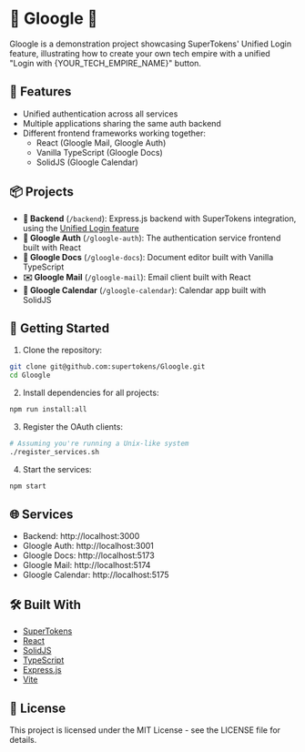 # 🏰 Gloogle 🏰

Gloogle is a demonstration project showcasing SuperTokens' Unified Login feature, illustrating how to create your own tech empire with a unified "Login with {YOUR_TECH_EMPIRE_NAME}" button.

## 🌟 Features

- Unified authentication across all services
- Multiple applications sharing the same auth backend
- Different frontend frameworks working together:
  - React (Gloogle Mail, Gloogle Auth)
  - Vanilla TypeScript (Gloogle Docs)
  - SolidJS (Gloogle Calendar)

## 📦 Projects

- **🔧 Backend** (`/backend`): Express.js backend with SuperTokens integration, using the [Unified Login feature](https://supertokens.com/docs/unified-login/introduction)
- **🔐 Gloogle Auth** (`/gloogle-auth`): The authentication service frontend built with React
- **📝 Gloogle Docs** (`/gloogle-docs`): Document editor built with Vanilla TypeScript
- **✉️ Gloogle Mail** (`/gloogle-mail`): Email client built with React
- **📅 Gloogle Calendar** (`/gloogle-calendar`): Calendar app built with SolidJS

## 🚀 Getting Started

1. Clone the repository:

```bash
git clone git@github.com:supertokens/Gloogle.git
cd Gloogle
```

2. Install dependencies for all projects:

```bash
npm run install:all
```

3. Register the OAuth clients:

```bash
# Assuming you're running a Unix-like system
./register_services.sh
```

4. Start the services:

```bash
npm start
```

## 🌐 Services

- Backend: http://localhost:3000
- Gloogle Auth: http://localhost:3001
- Gloogle Docs: http://localhost:5173
- Gloogle Mail: http://localhost:5174
- Gloogle Calendar: http://localhost:5175

## 🛠️ Built With

- [SuperTokens](https://supertokens.com)
- [React](https://react.dev)
- [SolidJS](https://solidjs.com)
- [TypeScript](https://www.typescriptlang.org)
- [Express.js](https://expressjs.com)
- [Vite](https://vitejs.dev)

## 📄 License

This project is licensed under the MIT License - see the LICENSE file for details.
